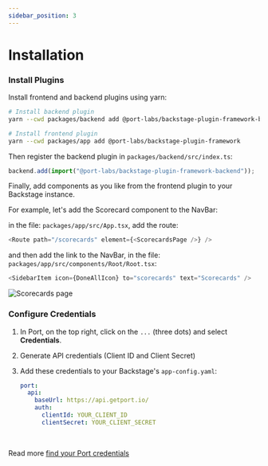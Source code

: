 ```yaml
---
sidebar_position: 3
---
```


# Installation

### Install Plugins

Install frontend and backend plugins using yarn:

```bash
# Install backend plugin
yarn --cwd packages/backend add @port-labs/backstage-plugin-framework-backend

# Install frontend plugin
yarn --cwd packages/app add @port-labs/backstage-plugin-framework
```

Then register the backend plugin in `packages/backend/src/index.ts`:

```typescript
backend.add(import("@port-labs/backstage-plugin-framework-backend"));
```

Finally, add components as you like from the frontend plugin to your Backstage instance.

For example, let's add the Scorecard component to the NavBar:

in the file: `packages/app/src/App.tsx`, add the route:

```typescript
<Route path="/scorecards" element={<ScorecardsPage />} />
```

and then add the link to the NavBar, in the file: `packages/app/src/components/Root/Root.tsx`:

```typescript
<SidebarItem icon={DoneAllIcon} to="scorecards" text="Scorecards" />
```

![Scorecards page](/img/scorecards.png)

### Configure Credentials

1. In Port, on the top right, click on the `...` (three dots) and select **Credentials**.
2. Generate API credentials (Client ID and Client Secret)
3. Add these credentials to your Backstage's `app-config.yaml`:

   ```yaml
   port:
     api:
       baseUrl: https://api.getport.io/
       auth:
         clientId: YOUR_CLIENT_ID
         clientSecret: YOUR_CLIENT_SECRET
   ```

<br />

Read more [find your Port credentials](https://docs.getport.io/build-your-software-catalog/custom-integration/api/#find-your-port-credentials)
